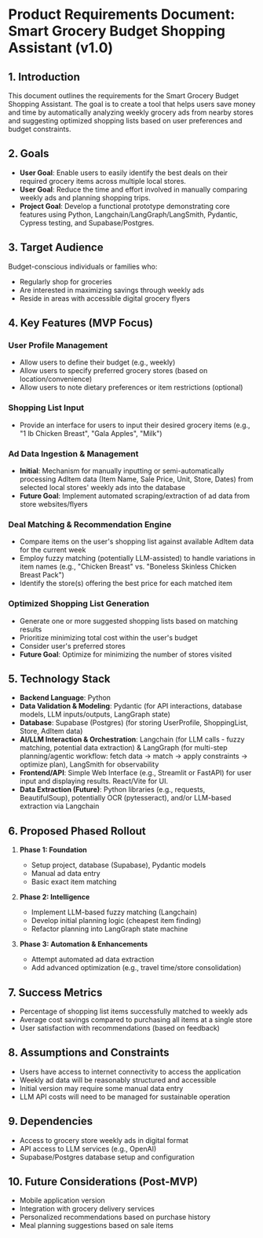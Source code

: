 # Product Requirements Document: Smart Grocery Budget Shopping Assistant (v1.0)

## 1. Introduction

This document outlines the requirements for the Smart Grocery Budget Shopping Assistant. The goal is to create a tool that helps users save money and time by automatically analyzing weekly grocery ads from nearby stores and suggesting optimized shopping lists based on user preferences and budget constraints.

## 2. Goals

- **User Goal**: Enable users to easily identify the best deals on their required grocery items across multiple local stores.
- **User Goal**: Reduce the time and effort involved in manually comparing weekly ads and planning shopping trips.
- **Project Goal**: Develop a functional prototype demonstrating core features using Python, Langchain/LangGraph/LangSmith, Pydantic, Cypress testing, and Supabase/Postgres.

## 3. Target Audience

Budget-conscious individuals or families who:

- Regularly shop for groceries
- Are interested in maximizing savings through weekly ads
- Reside in areas with accessible digital grocery flyers

## 4. Key Features (MVP Focus)

### User Profile Management

- Allow users to define their budget (e.g., weekly)
- Allow users to specify preferred grocery stores (based on location/convenience)
- Allow users to note dietary preferences or item restrictions (optional)

### Shopping List Input

- Provide an interface for users to input their desired grocery items (e.g., "1 lb Chicken Breast", "Gala Apples", "Milk")

### Ad Data Ingestion & Management

- **Initial**: Mechanism for manually inputting or semi-automatically processing AdItem data (Item Name, Sale Price, Unit, Store, Dates) from selected local stores' weekly ads into the database
- **Future Goal**: Implement automated scraping/extraction of ad data from store websites/flyers

### Deal Matching & Recommendation Engine

- Compare items on the user's shopping list against available AdItem data for the current week
- Employ fuzzy matching (potentially LLM-assisted) to handle variations in item names (e.g., "Chicken Breast" vs. "Boneless Skinless Chicken Breast Pack")
- Identify the store(s) offering the best price for each matched item

### Optimized Shopping List Generation

- Generate one or more suggested shopping lists based on matching results
- Prioritize minimizing total cost within the user's budget
- Consider user's preferred stores
- **Future Goal**: Optimize for minimizing the number of stores visited

## 5. Technology Stack

- **Backend Language**: Python
- **Data Validation & Modeling**: Pydantic (for API interactions, database models, LLM inputs/outputs, LangGraph state)
- **Database**: Supabase (Postgres) (for storing UserProfile, ShoppingList, Store, AdItem data)
- **AI/LLM Interaction & Orchestration**: Langchain (for LLM calls - fuzzy matching, potential data extraction) & LangGraph (for multi-step planning/agentic workflow: fetch data -> match -> apply constraints -> optimize plan), LangSmith for observability
- **Frontend/API**: Simple Web Interface (e.g., Streamlit or FastAPI) for user input and displaying results. React/Vite for UI.
- **Data Extraction (Future)**: Python libraries (e.g., requests, BeautifulSoup), potentially OCR (pytesseract), and/or LLM-based extraction via Langchain

## 6. Proposed Phased Rollout

1. **Phase 1: Foundation**

   - Setup project, database (Supabase), Pydantic models
   - Manual ad data entry
   - Basic exact item matching

2. **Phase 2: Intelligence**

   - Implement LLM-based fuzzy matching (Langchain)
   - Develop initial planning logic (cheapest item finding)
   - Refactor planning into LangGraph state machine

3. **Phase 3: Automation & Enhancements**
   - Attempt automated ad data extraction
   - Add advanced optimization (e.g., travel time/store consolidation)

## 7. Success Metrics

- Percentage of shopping list items successfully matched to weekly ads
- Average cost savings compared to purchasing all items at a single store
- User satisfaction with recommendations (based on feedback)

## 8. Assumptions and Constraints

- Users have access to internet connectivity to access the application
- Weekly ad data will be reasonably structured and accessible
- Initial version may require some manual data entry
- LLM API costs will need to be managed for sustainable operation

## 9. Dependencies

- Access to grocery store weekly ads in digital format
- API access to LLM services (e.g., OpenAI)
- Supabase/Postgres database setup and configuration

## 10. Future Considerations (Post-MVP)

- Mobile application version
- Integration with grocery delivery services
- Personalized recommendations based on purchase history
- Meal planning suggestions based on sale items
